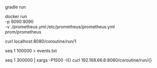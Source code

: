 gradle run

docker run \
    -p 9090:9090 \
    -v ./prometheus.yml:/etc/prometheus/prometheus.yml \
    prom/prometheus
    
curl localhost:8080/coroutine/run/1

seq 1 100000 > events.txt

seq 1 300000 | xargs -P1500 -I{} curl 192.168.66.6:8080/coroutine/run/{}
